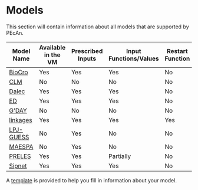 # Models

This section will contain information about all models that are supported by PEcAn.

| Model Name | Available in the VM | Prescribed Inputs | Input Functions/Values | Restart Function |
| -- | -- | -- | -- | -- |
| [BioCro](biocro.md) | Yes | Yes | Yes| No |
| [CLM](clm.md) | No | No | No| No |
| [Dalec](dalec.md) | Yes | Yes | Yes| No |
| [ED](ed.md) | Yes | Yes | Yes| No |
| [G'DAY](gday.md) | No | No | No| No |
| [linkages](linkages.md) | Yes | Yes | Yes| Yes |
| [LPJ-GUESS](lpj-guess.md) | No | Yes | No | No |
| [MAESPA](maespa.md) | No | Yes | No | No |
| [PRELES](preles.md) | Yes | Yes | Partially | No |
| [Sipnet](sipnet.md) | Yes | Yes | Yes| No |

A [template](template.md) is provided to help you fill in information about your model.


